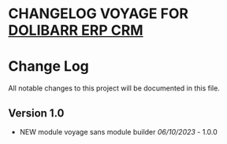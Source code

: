 # CHANGELOG VOYAGE FOR [DOLIBARR ERP CRM](https://www.dolibarr.org)

# Change Log
All notable changes to this project will be documented in this file.

## Version 1.0

- NEW module voyage sans module builder *06/10/2023* - 1.0.0
